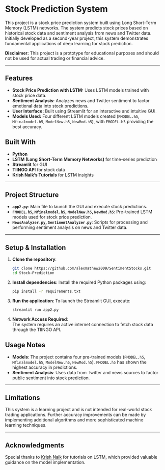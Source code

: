 # Stock Prediction System

This project is a stock price prediction system built using Long Short-Term Memory (LSTM) networks. The system predicts stock prices based on historical stock data and sentiment analysis from news and Twitter data. Initially developed as a second-year project, this system demonstrates fundamental applications of deep learning for stock prediction.

**Disclaimer:** This project is a prototype for educational purposes and should not be used for actual trading or financial advice.

---

## Features

- **Stock Price Prediction with LSTM:** Uses LSTM models trained with stock price data.
- **Sentiment Analysis:** Analyzes news and Twitter sentiment to factor emotional data into stock predictions.
- **User Interface:** Built using Streamlit for an interactive and intuitive GUI.
- **Models Used:** Four different LSTM models created (`FMODEL.h5`, `Mfinalmodel.h5`, `ModelNew.h5`, `NewMod.h5`), with `FMODEL.h5` providing the best accuracy.

## Built With

- **Python**
- **LSTM (Long Short-Term Memory Networks)** for time-series prediction
- **Streamlit** for GUI
- **TIINGO API** for stock data
- **Krish Naik’s Tutorials** for LSTM insights

---

## Project Structure

- **`app2.py`**: Main file to launch the GUI and execute stock predictions.
- **`FMODEL.h5`, `Mfinalmodel.h5`, `ModelNew.h5`, `NewMod.h5`**: Pre-trained LSTM models used for stock price prediction.
- **`NewsAnalyzer.py`, `SentimentAnalyzer.py`**: Scripts for processing and performing sentiment analysis on news and Twitter data.

---

## Setup & Installation

1. **Clone the repository**:
   ```bash
   git clone https://github.com/alexmathew2009/SentimentStocks.git
   cd Stock-Prediction

2. **Install dependencies**:
   Install the required Python packages using:
   ```bash
   pip install -r requirements.txt
   
3. **Run the application**:
   To launch the Streamlit GUI, execute:
   ```bash
   streamlit run app2.py

4. **Network Access Required**:  
   The system requires an active internet connection to fetch stock data through the TIINGO API.

## Usage Notes

- **Models**: The project contains four pre-trained models (`FMODEL.h5`, `Mfinalmodel.h5`, `ModelNew.h5`, `NewMod.h5`). `FMODEL.h5` has shown the highest accuracy in predictions.
- **Sentiment Analysis**: Uses data from Twitter and news sources to factor public sentiment into stock prediction.

---

## Limitations

This system is a learning project and is not intended for real-world stock trading applications. Further accuracy improvements can be made by implementing additional algorithms and more sophisticated machine learning techniques.

---

## Acknowledgments

Special thanks to [Krish Naik](https://www.youtube.com/user/krishnaik06) for tutorials on LSTM, which provided valuable guidance on the model implementation.

